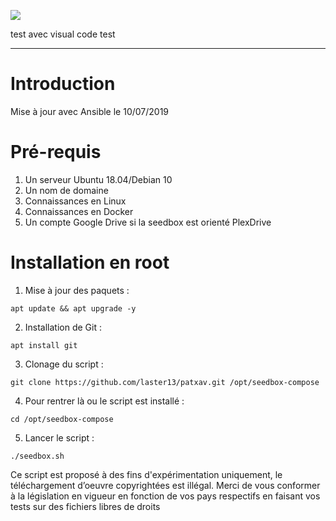 
[![](https://img.shields.io/github/repo-size/laster13/patxav.svg?style=flat)](https://github.com/laster13/patxav)

test avec visual code test

--- 
# Introduction

Mise à jour avec Ansible le 10/07/2019

# Pré-requis

1. Un serveur Ubuntu 18.04/Debian 10
2. Un nom de domaine
3. Connaissances en Linux
4. Connaissances en Docker
5. Un compte Google Drive si la seedbox est orienté PlexDrive

# Installation en root

1. Mise à jour des paquets :
```
apt update && apt upgrade -y
```

2. Installation de Git :
```
apt install git
```

3. Clonage du script : 

```
git clone https://github.com/laster13/patxav.git /opt/seedbox-compose
```

4. Pour rentrer là ou le script est installé :

```
cd /opt/seedbox-compose 
```

5. Lancer le script : 

```
./seedbox.sh
```
Ce script est proposé à des fins d'expérimentation uniquement, le téléchargement d’oeuvre copyrightées est illégal.
Merci de vous conformer à la législation en vigueur en fonction de vos pays respectifs en faisant vos tests sur des fichiers libres de droits
